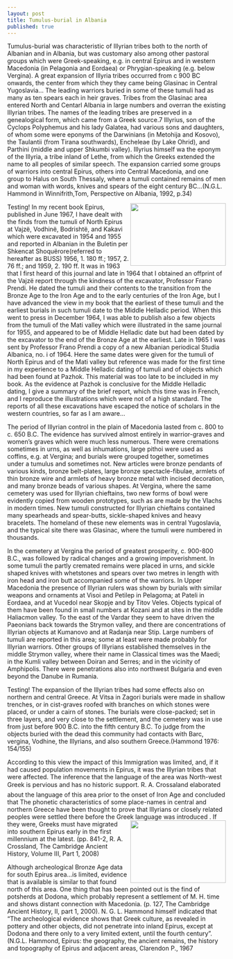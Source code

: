 ```yaml
---
layout: post
title: Tumulus-burial in Albania
published: true
---
```

Tumulus-burial was characteristic of Illyrian tribes both to the north of Albanian and in Albania, but was customary also among other pastoral groups which were Greek-speaking, e.g. in central Epirus and in western Macedonia (in Pelagonia and Eordaea) or Phrygian-speaking (e.g. below Vergina). A great expansion of Illyria tribes occurred from c 900 BC onwards, the center from which they they came being Glasinac in Central Yugoslavia… The leading warriors buried in some of these tumuli had as many as ten spears each in heir graves. Tribes from the Glasinac area entered North and Centarl Albania in large numbers and overran the existing Illyrian tribes. The names of the leading tribes are preserved in a genealogical form, which came from a Greek source.7 Illyrius, son of the Cyclops Polyphemus and his lady Galatea, had various sons and daughters, of whom some were eponyms of the Darwinians (in Metohija and Kosovo), the Taulantii (from Tirana southwards), Encheleae (by Lake Ohrid), and Parthini (middle and upper Shkumbi valley). Illyrius himself wa the eponym of the Illyria, a tribe inland of Lethe, from which the Greeks extended the name to all peoples of similar speech. The expansion carried some groups of warriors into central Epirus, others into Central Macedonia, and one group to Halus on South Thessaly, where a tumuli contained remains of men and woman with words, knives and spears of the eight century BC…(N.G.L. Hammond in Winnifrith,Tom, Perspective on Albania, 1992, p.34)

<p><img src="http://albter.eu5.org/images/EpirusMycynaen.jpg" width="220" height="144" align="right" />Testing! </div>In my recent book Epirus, published in June 1967, I have dealt with the finds from the tumuli of North Epirus at Vajzë, Vodhinë, Bodrishtë, and Kakavi which were excavated in 1954 and 1955 and reported in Albanian in the Buletin per Shkencat Shoquërore(referred to hereafter as BUSS) 1956, 1. 180 ff.; 1957, 2. 76 ff.; and 1959, 2. 190 ff. It was in 1963 that I first heard of this journal and late in 1964 that I obtained an offprint of the Vajzë report through the kindness of the excavator, Professor Frano Prendi. He dated the tumuli and their contents to the transition from the Bronze Age to the Iron Age and to the early centuries of the Iron Age, but I have advanced the view in my book that the earliest of these tumuli and the earliest burials in such tumuli date to the Middle Helladic period. When this went to press in December 1964, I was able to publish also a few objects from the tumuli of the Mati valley which were illustrated in the same journal for 1955, and appeared to be of Middle Helladic date but had been dated by the excavator to the end of the Bronze Age at the earliest. Late in 1965 I was sent by Professor Frano Prendi a copy of a new Albanian periodical Studia Albanica, no. i of 1964. Here the same dates were given for the tumuli of North Epirus and of the Mati valley but reference was made for the first time in my experience to a Middle Helladic dating of tumuli and of objects which had been found at Pazhok. This material was too late to be included in my book. As the evidence at Pazhok is conclusive for the Middle Helladic dating, I give a summary of the brief report, which this time was in French, and I reproduce the illustrations which were not of a high standard. The reports of all these excavations have escaped the notice of scholars in the western countries, so far as I am aware…
<p>The period of Illyrian control in the plain of Macedonia lasted from c. 800 to c. 650 B.C. The evidence has survived almost entirely in warrior-graves and women’s graves which were much less numerous. There were cremations sometimes in urns, as well as inhumations, large pithoi were used as coffins, e.g. at Vergina; and burials were grouped together, sometimes under a tumulus and sometimes not. New articles were bronze pendants of various kinds, bronze belt-plates, large bronze spectacle-fibulae, armlets of thin bronze wire and armlets of heavy bronze metal with incised decoration, and many bronze beads of various shapes. At Vergina, where the same cemetery was used for Illyrian chieftains, two new forms of bowl were evidently copied from wooden prototypes, such as are made by the Vlachs in modern times. New tumuli constructed for Illyrian chieftains contained many spearheads and spear-butts, sickle-shaped knives and heavy bracelets. The homeland of these new elements was in central Yugoslavia, and the typical site there was Glasinac, where the tumuli were numbered in thousands.<p>In the cemetery at Vergina the period of greatest prosperity, c. 900-800 B.C., was followed by radical changes and a growing impoverishment. In some tumuli the partly cremated remains were placed in urns, and sickle shaped knives with whetstones and spears over two metres in length with iron head and iron butt accompanied some of the warriors. In Upper Macedonia the presence of lllyrian rulers was shown by burials with similar weapons and ornaments at Visoi and Petilep in Pelagoma; at Pateli in Eordaea, and at Vucedol near Skopje and by Titov Veles. Objects typical of them have been found in small numbers at Kozani and at sites in the middle Haliacmon valley. To the east of the Vardar they seem to have driven the Paeonians back towards the Strymon valley, and there are concentrations of Illyrian objects at Kumanovo and at Radanja near Stip. Large numbers of tumuli are reported in this area; some at least were made probably for Illyrian warriors. Other groups of Illyrians established themselves in the middle Strymon valley, where their name in Classical times was the Maedi; in the Kumli valley between Doiran and Serres; and in the vicinity of Amphipolis. There were penetrations also into northwest Bulgaria and even beyond the Danube in Rumania.
 
Testing! The expansion of the Illyrian tribes had some effects also on northern and central Greece. At Vitsa in Zagori burials were made in shallow trenches, or in cist-graves roofed with branches on which stones were placed, or under a cairn of stones. The burials were close-packed; set in three layers, and very close to the settlement, and the cemetery was in use from just before 900 B.C. into the fifth century B.C. To judge from the objects buried with the dead this community had contacts with Barc, vergina, Vodhine, the Illyrians, and also southern Greece.(Hammond 1976: 154/155)

According to this view the impact of this Immigration was limited, and, if it had caused population movements  in Epirus, it was the Illyrian tribes that were affected. The inference that the language of the area was North-west Greek is pervious and has no historic support. R. A. Crossaland elaborated about the language of this area prior to the onset of Iron Age and concluded that The phonetic characteristics of some place-names in central and northern Greece have been thought to prove that Illyrians or closely related peoples were settled there before the Greek language was introduced . <img src="http://albter.eu5.org/images/AncientGreece.jpg" width="220" height="144" align="right" />If they were, Greeks must have migrated into southern Epirus early in the first millennium at the latest. (pp. 841-2, R. A. Crossland, The Cambridge Ancient History, Volume III, Part 1, 2008)

Although archeological Bronze Age data for south Epirus area…is limited, evidence that is available is similar to that found north of this area. One thing that has been pointed out is the find of potsherds at Dodona, which probably represent a settlement of M. H. time and shows distant connection with Macedonia. (p. 127, The Cambridge Ancient History, II, part 1, 2000). N. G. L. Hammond himself indicated that “The archeological evidence shows that Greek culture, as revealed in pottery and other objects, did not penetrate into inland Epirus, except at Dodona and there only to a very limited extent, until the fourth century”. (N.G.L. Hammond, Epirus: the geography, the ancient remains, the history and topography of Epirus and adjacent areas, Clarendon P., 1967
